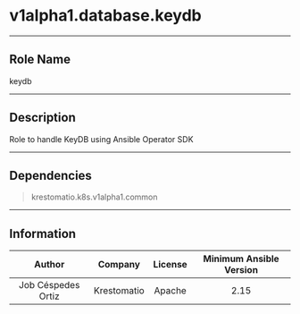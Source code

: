 



# v1alpha1.database.keydb
  
---
## Role Name
  
keydb  
  
---
## Description
  
Role to handle KeyDB using Ansible Operator SDK  
  
---
## Dependencies
  
> krestomatio.k8s.v1alpha1.common  
  
  
---
## Information
  

|Author|Company|License|Minimum Ansible Version|
| :---: | :---: | :---: | :---: |
|Job Céspedes Ortiz|Krestomatio|Apache|2.15|
